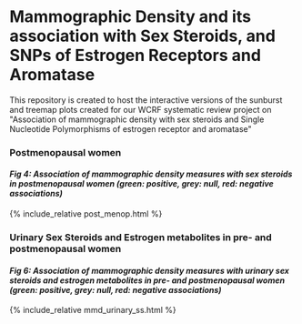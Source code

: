 # Mammographic Density and its association with Sex Steroids, and SNPs of Estrogen Receptors and Aromatase

This repository is created to host the interactive versions of the sunburst and treemap plots created for our WCRF systematic review project on "Association of mammographic density with sex steroids and Single Nucleotide Polymorphisms of estrogen receptor and aromatase"  

### Postmenopausal women
#### *Fig 4: Association of mammographic density measures with sex steroids in postmenopausal women (green: positive, grey: null, red: negative associations)*

{% include_relative post_menop.html %}
### Urinary Sex Steroids and Estrogen metabolites in pre- and postmenopausal women
#### *Fig 6: Association of mammographic density measures with urinary sex steroids and estrogen metabolites in pre- and postmenopausal women (green: positive, grey: null, red: negative associations)*
{% include_relative mmd_urinary_ss.html %}
